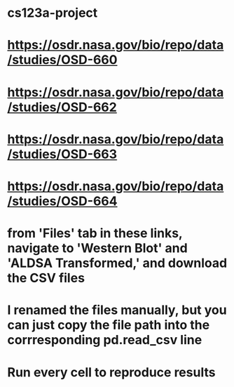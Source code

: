 # cs123a-project

# https://osdr.nasa.gov/bio/repo/data/studies/OSD-660
# https://osdr.nasa.gov/bio/repo/data/studies/OSD-662
# https://osdr.nasa.gov/bio/repo/data/studies/OSD-663
# https://osdr.nasa.gov/bio/repo/data/studies/OSD-664

# from 'Files' tab in these links, navigate to 'Western Blot' and 'ALDSA Transformed,' and download the CSV files

# I renamed the files manually, but you can just copy the file path into the corrresponding pd.read_csv line

# Run every cell to reproduce results
